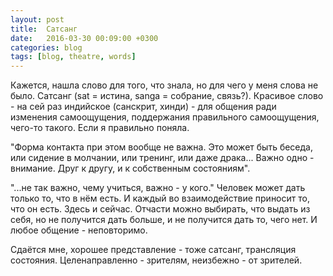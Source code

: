```yaml
---
layout: post
title:  Сатсанг
date:   2016-03-30 00:09:00 +0300
categories: blog
tags: [blog, theatre, words]
---
```


Кажется, нашла слово для того, что знала, но для чего у меня слова не было. Сатсанг (sat = истина, sanga = собрание, связь?). Красивое слово - на сей раз индийское (санскрит, хинди) - для общения ради изменения самоощущения, поддержания правильного самоощущения, чего-то такого. Если я правильно поняла.

<!-- more -->

"Форма контакта при этом вообще не важна. Это может быть беседа, или сидение в молчании, или тренинг, или даже драка... Важно одно - внимание. Друг к другу, и к собственным состояниям".

"...не так важно, чему учиться, важно - у кого." Человек может дать только то, что в нём есть. И каждый во взаимодействие приносит то, что он есть. Здесь и сейчас. Отчасти можно выбирать, что выдать из себя, но не получится дать больше, и не получится дать то, чего нет.
И любое общение - неповторимо.

Сдаётся мне, хорошее представление - тоже сатсанг, трансляция состояния. Целенаправленно - зрителям, неизбежно - от зрителей.
